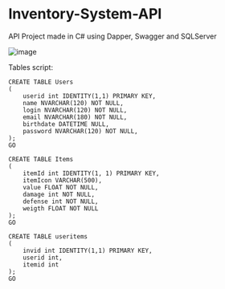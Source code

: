 # Inventory-System-API

API Project made in C# using Dapper, Swagger and SQLServer

![image](https://user-images.githubusercontent.com/82846956/169732711-5a65f141-bd23-4e70-b45d-28d41a64461c.png)

Tables script:
```
CREATE TABLE Users
(
    userid int IDENTITY(1,1) PRIMARY KEY,
    name NVARCHAR(120) NOT NULL,
    login NVARCHAR(120) NOT NULL,
    email NVARCHAR(180) NOT NULL,
    birthdate DATETIME NULL,
    password NVARCHAR(120) NOT NULL,
);
GO

CREATE TABLE Items
(
    itemId int IDENTITY(1, 1) PRIMARY KEY,
    itemIcon VARCHAR(500),
    value FLOAT NOT NULL,
    damage int NOT NULL,
    defense int NOT NULL,
    weigth FLOAT NOT NULL
);
GO

CREATE TABLE useritems
(
    invid int IDENTITY(1,1) PRIMARY KEY, 
    userid int,
    itemid int
);
GO
```
